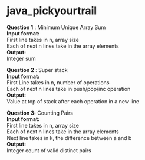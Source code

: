 # java_pickyourtrail

**Question 1** : Minimum Unique Array Sum <br/>
**Input format:**<br/>
First line takes in n, array size<br/>
Each of next n lines take in the array elements<br/>
**Output:**<br/>
Integer sum<br/>

**Question 2** : Super stack<br/>
**Input format:**<br/>
First Line takes in n, number of operations<br/>
Each of next n lines take in push/pop/inc operation<br/>
**Output:**<br/>
Value at top of stack after each operation in a new line<br/>

**Question 3:** Counting Pairs<br/>
**Input format:**<br/>
First line takes in n, array size<br/>
Each of next n lines take in the array elements<br/>
Next line takes in k, the difference between a and b<br/>
**Output:**<br/>
Integer count of valid distinct pairs<br/>
